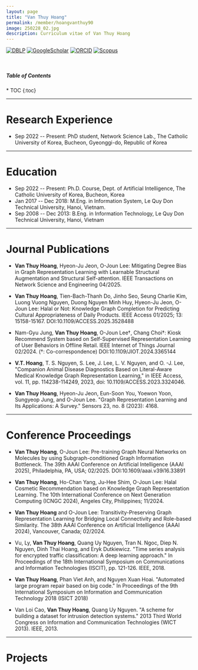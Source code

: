 ```yaml
---
layout: page
title: "Van Thuy Hoang"
permalink: /member/hoangvanthuy90
image: 250228_02.jpg
description: Curriculum vitae of Van Thuy Hoang
---
```


[![DBLP](https://img.shields.io/badge/DBLP-004F9F?style=flat-square&logo=dblp)](https://dblp.org/pid/291/1059.html) 
[![GoogleScholar](https://img.shields.io/badge/Google%20Scholar-4285F4?style=flat-square&logo=Google+Scholar&logoColor=white)](https://scholar.google.com/citations?user=E7Cc8rAAAAAJ&hl=en) 
[![ORCID](https://img.shields.io/badge/ORCID-A6CE39?style=flat-square&logo=ORCID&logoColor=white)](https://orcid.org/0000-0003-4094-1123) 
[![Scopus](https://img.shields.io/badge/Scopus%20Author%20ID-E9711C?style=flat-square&logo=Scopus&logoColor=white)](https://www.scopus.com/authid/detail.uri?authorId=58203779900) 

<br>

<h5>Table of Contents</h5>
* TOC
{:toc}

***

Research Experience
============
* Sep 2022 -- Present: PhD student, Network Science Lab., The Catholic University of Korea, Bucheon, Gyeonggi-do, Republic of Korea

***

Education
============
* Sep 2022 -- Present: Ph.D. Course, Dept. of Artificial Intelligence, The Catholic University of Korea, Bucheon, Korea
* Jan 2017 -- Dec 2018: M.Eng. in Information System, Le Quy Don Technical University, Hanoi, Vietnam.
* Sep 2008 -- Dec 2013: B.Eng. in Information Technology, Le Quy Don Technical University, Hanoi, Vietnam

***

Journal Publications
============

* **Van Thuy Hoang**, Hyeon-Ju Jeon, O-Joun Lee: Mitigating Degree Bias in Graph Representation Learning with Learnable Structural Augmentation and Structural Self-attention. IEEE Transactions on Network Science and Engineering 04/2025.

* **Van Thuy Hoang**, Tien-Bach-Thanh Do, Jinho Seo, Seung Charlie Kim, Luong Vuong Nguyen, Duong Nguyen Minh Huy, Hyeon-Ju Jeon, O-Joun Lee: Halal or Not: Knowledge Graph Completion for Predicting Cultural Appropriateness of Daily Products. IEEE Access 01/2025; 13: 15158-15167. DOI:10.1109/ACCESS.2025.3528488
  
* Nam-Gyu Jung, **Van Thuy Hoang**, O-Joun Lee†, Chang Choi†: Kiosk Recommend System based on Self-Supervised Representation Learning of User Behaviors in Offline Retail. IEEE Internet of Things Journal 02/2024. (†: Co-correspondence) DOI:10.1109/JIOT.2024.3365144

* **V.T. Hoang**, T. S. Nguyen, S. Lee, J. Lee, L. V. Nguyen, and O. -J. Lee, "Companion Animal Disease Diagnostics Based on Literal-Aware Medical Knowledge Graph Representation Learning," in IEEE Access, vol. 11, pp. 114238-114249, 2023, doi: 10.1109/ACCESS.2023.3324046.
  
* **Van Thuy Hoang**, Hyeon-Ju Jeon, Eun-Soon You, Yoewon Yoon, Sungyeop Jung, and O-Joun Lee. "Graph Representation Learning and Its Applications: A Survey." Sensors 23, no. 8 (2023): 4168.

***

Conference Proceedings
============

* **Van Thuy Hoang**, O-Joun Lee: Pre-training Graph Neural Networks on Molecules by using Subgraph-conditioned Graph Information Bottleneck. The 39th AAAI Conference on Artificial Intelligence (AAAI 2025), Philadelphia, PA, USA; 02/2025. DOI:10.1609/aaai.v39i16.33891
    
* **Van Thuy Hoang**, Ho-Chan Yang, Ju-Hee Shim, O-Joun Lee: Halal Cosmetic Recommendation based on Knowledge Graph Representation Learning. The 10th International Conference on Next Generation Computing (ICNGC 2024), Angeles City, Philippines; 11/2024.
  
* **Van Thuy Hoang** and O-Joun Lee: Transitivity-Preserving Graph Representation Learning for Bridging Local Connectivity and Role-based Similarity. The 38th AAAI Conference on Artificial Intelligence (AAAI 2024), Vancouver, Canada; 02/2024.


* Vu, Ly, **Van Thuy Hoang**, Quang Uy Nguyen, Tran N. Ngoc, Diep N. Nguyen, Dinh Thai Hoang, and Eryk Dutkiewicz. "Time series analysis for encrypted traffic classification: A deep learning approach." In Proceedings of the  18th International Symposium on Communications and Information Technologies (ISCIT), pp. 121-126. IEEE, 2018.

* **Van Thuy Hoang**, Phan Viet Anh, and Nguyen Xuan Hoai. "Automated large program repair based on big code." In Proceedings of the 9th International Symposium on Information and Communication Technology 2018 (ISICT 2018)

* Van Loi Cao, **Van Thuy Hoang**, Quang Uy Nguyen. "A scheme for building a dataset for intrusion detection systems." 2013 Third World Congress on Information and Communication Technologies (WICT 2013). IEEE, 2013.

***

Projects
============
